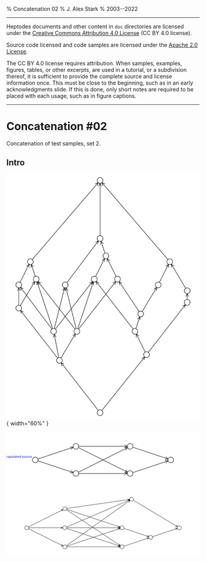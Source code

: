 % Concatenation 02
% J. Alex Stark
% 2003--2022


----------------------------------------

Heptodes documents and other content in `doc` directories are licensed under the
[Creative Commons Attribution 4.0 License] (CC BY 4.0 license).

Source code licensed and code samples are licensed under the [Apache
2.0 License].

The CC BY 4.0 license requires attribution.  When samples, examples, figures,
tables, or other excerpts, are used in a tutorial, or a subdivision thereof, it
is sufficient to provide the complete source and license information once.  This
must be close to the beginning, such as in an early acknowledgments slide.  If
this is done, only short notes are required to be placed with each usage, such
as in figure captions.

[Creative Commons Attribution 4.0 License]: https://creativecommons.org/licenses/by/4.0/legalcode
[Apache 2.0 License]: https://www.apache.org/licenses/LICENSE-2.0

----------------------------------------

# Concatenation \#02

Concatenation of test samples, set 2.

## Intro

![Complex edge-crossing](kept/cross_complex_01.svg){ width="60%" }

![Simple edge-crossing: two-cross](kept/cross_simple_01.svg)
![Simple edge-crossing: three-cross](kept/cross_simple_02.svg)
